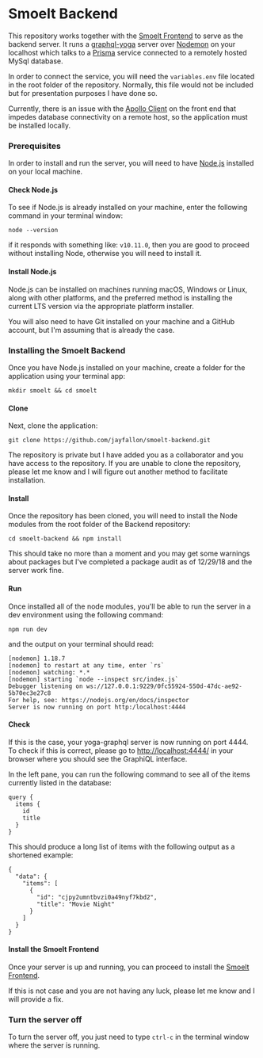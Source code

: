 # Smoelt Backend

This repository works together with the [Smoelt Frontend](https://github.com/jayfallon/smoelt-frontend) to serve as the backend server. It runs a [graphql-yoga](https://github.com/prisma/graphql-yoga) server over [Nodemon](https://nodemon.io/) on your localhost which talks to a [Prisma](https://www.prisma.io/) service connected to a remotely hosted MySql database.

In order to connect the service, you will need the `variables.env` file located in the root folder of the repository. Normally, this file would not be included but for presentation purposes I have done so.

Currently, there is an issue with the [Apollo Client](https://www.apollographql.com/docs/react/) on the front end that impedes database connectivity on a remote host, so the application must be installed locally.

### Prerequisites

In order to install and run the server, you will need to have [Node.js](https://nodejs.org/en/download/) installed on your local machine.

#### Check Node.js

To see if Node.js is already installed on your machine, enter the following command in your terminal window:

`node --version`

if it responds with something like: `v10.11.0`, then you are good to proceed without installing Node, otherwise you will need to install it.

#### Install Node.js

Node.js can be installed on machines running macOS, Windows or Linux, along with other platforms, and the preferred method is installing the current LTS version via the appropriate platform installer.

You will also need to have Git installed on your machine and a GitHub account, but I'm assuming that is already the case.

### Installing the Smoelt Backend

Once you have Node.js installed on your machine, create a folder for the application using your terminal app:

`mkdir smoelt && cd smoelt`

#### Clone

Next, clone the application:

`git clone https://github.com/jayfallon/smoelt-backend.git`

The repository is private but I have added you as a collaborator and you have access to the repository. If you are unable to clone the repository, please let me know and I will figure out another method to facilitate installation.

#### Install

Once the repository has been cloned, you will need to install the Node modules from the root folder of the Backend repository:

`cd smoelt-backend && npm install`

This should take no more than a moment and you may get some warnings about packages but I've completed a package audit as of 12/29/18 and the server work fine.

#### Run

Once installed all of the node modules, you'll be able to run the server in a dev environment using the following command:

`npm run dev`

and the output on your terminal should read:

```
[nodemon] 1.18.7
[nodemon] to restart at any time, enter `rs`
[nodemon] watching: *.*
[nodemon] starting `node --inspect src/index.js`
Debugger listening on ws://127.0.0.1:9229/0fc55924-550d-47dc-ae92-5b70ec3e27c8
For help, see: https://nodejs.org/en/docs/inspector
Server is now running on port http:/localhost:4444
```

#### Check

If this is the case, your yoga-graphql server is now running on port 4444. To check if this is correct, please go to [http://localhost:4444/](http://localhost:4444/) in your browser where you should see the GraphiQL interface.

In the left pane, you can run the following command to see all of the items currently listed in the database:

```
query {
  items {
    id
    title
  }
}
```

This should produce a long list of items with the following output as a shortened example:

```
{
  "data": {
    "items": [
      {
        "id": "cjpy2umntbvzi0a49nyf7kbd2",
        "title": "Movie Night"
      }
    ]
  }
}
```

#### Install the Smoelt Frontend

Once your server is up and running, you can proceed to install the [Smoelt Frontend](https://github.com/jayfallon/smoelt-frontend).

If this is not case and you are not having any luck, please let me know and I will provide a fix.

### Turn the server off

To turn the server off, you just need to type `ctrl-c` in the terminal window where the server is running.
